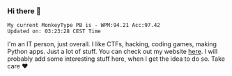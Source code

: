 ### Hi there 👋
<!-- PB START -->
```
My current MonkeyType PB is - WPM:94.21 Acc:97.42
Updated on: 03:23:28 CEST Time
```
<!-- PB END -->
I'm an IT person, just overall. I like CTFs, hacking, coding games, making Python apps. Just a lot of stuff.
You can check out my website [here](https://skill3472.github.io/).
I will probably add some interesting stuff here, when I get the idea to do so. Take care ❤️
